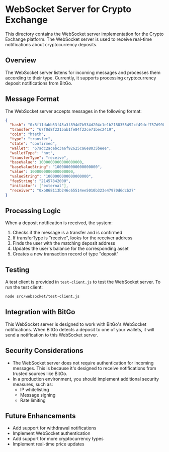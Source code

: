 # WebSocket Server for Crypto Exchange

This directory contains the WebSocket server implementation for the Crypto Exchange platform. The WebSocket server is used to receive real-time notifications about cryptocurrency deposits.

## Overview

The WebSocket server listens for incoming messages and processes them according to their type. Currently, it supports processing cryptocurrency deposit notifications from BitGo.

## Message Format

The WebSocket server accepts messages in the following format:

```json
{
  "hash": "0x8f11dabb53f45a3f894d7b534d204c1e1b2188355492cf49dcf757d998d5e287",
  "transfer": "67f0d8f2215ab1fe84f22ce71bec2419",
  "coin": "hteth",
  "type": "transfer",
  "state": "confirmed",
  "wallet": "67adc2acebc3a6f92625ca6e8035beee",
  "walletType": "hot",
  "transferType": "receive",
  "baseValue": 1000000000000000000,
  "baseValueString": "1000000000000000000",
  "value": 1000000000000000000,
  "valueString": "1000000000000000000",
  "feeString": "21457842000",
  "initiator": ["external"],
  "receiver": "0xb868113b246c65514ee5010b323e47970d6dcb27"
}
```

## Processing Logic

When a deposit notification is received, the system:

1. Checks if the message is a transfer and is confirmed
2. If transferType is "receive", looks for the receiver address
3. Finds the user with the matching deposit address
4. Updates the user's balance for the corresponding asset
5. Creates a new transaction record of type "deposit"

## Testing

A test client is provided in `test-client.js` to test the WebSocket server. To run the test client:

```bash
node src/websocket/test-client.js
```

## Integration with BitGo

This WebSocket server is designed to work with BitGo's WebSocket notifications. When BitGo detects a deposit to one of your wallets, it will send a notification to this WebSocket server.

## Security Considerations

- The WebSocket server does not require authentication for incoming messages. This is because it's designed to receive notifications from trusted sources like BitGo.
- In a production environment, you should implement additional security measures, such as:
  - IP whitelisting
  - Message signing
  - Rate limiting

## Future Enhancements

- Add support for withdrawal notifications
- Implement WebSocket authentication
- Add support for more cryptocurrency types
- Implement real-time price updates 